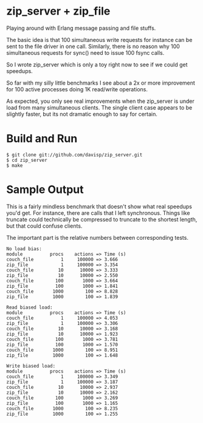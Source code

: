 zip_server + zip_file
=====================

Playing around with Erlang message passing and file stuffs.

The basic idea is that 100 simultaneous write requests for instance can
be sent to the file driver in one call. Similarly, there is no reason why
100 simultaneous requests for sync() need to issue 100 fsync calls.

So I wrote zip_server which is only a toy right now to see if we could get
speedups.

So far with my silly little benchmarks I see about a 2x or more improvement
for 100 active processes doing 1K read/write operations.

As expected, you only see real improvements when the zip_server is under
load from many simultaneous clients. The single client case appears to
be slightly faster, but its not dramatic enough to say for certain.

Build and Run
=============

    $ git clone git://github.com/davisp/zip_server.git
    $ cd zip_server
    $ make

Sample Output
=============

This is a fairly mindless benchmark that doesn't show what real
speedups you'd get. For instance, there are calls that I left synchronous.
Things like truncate could technically be compressed to truncate to the
shortest length, but that could confuse clients.

The important part is the relative numbers between corresponding tests.

    No load bias:
    module          procs    actions => Time (s)
    couch_file          1     100000 => 3.666
    zip_file            1     100000 => 3.354
    couch_file         10      10000 => 3.333
    zip_file           10      10000 => 2.550
    couch_file        100       1000 => 3.664
    zip_file          100       1000 => 1.841
    couch_file       1000        100 => 8.828
    zip_file         1000        100 => 1.839
    
    Read biased load:
    module          procs    actions => Time (s)
    couch_file          1     100000 => 4.053
    zip_file            1     100000 => 3.306
    couch_file         10      10000 => 3.168
    zip_file           10      10000 => 1.923
    couch_file        100       1000 => 3.781
    zip_file          100       1000 => 1.570
    couch_file       1000        100 => 8.951
    zip_file         1000        100 => 1.648
    
    Write biased load:
    module          procs    actions => Time (s)
    couch_file          1     100000 => 3.349
    zip_file            1     100000 => 3.187
    couch_file         10      10000 => 2.937
    zip_file           10      10000 => 2.162
    couch_file        100       1000 => 3.269
    zip_file          100       1000 => 1.165
    couch_file       1000        100 => 8.235
    zip_file         1000        100 => 1.255

